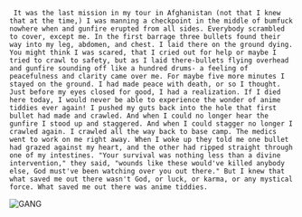 ``` It was the last mission in my tour in Afghanistan (not that I knew that at the time,) I was manning a checkpoint in the middle of bumfuck nowhere when and gunfire erupted from all sides. Everybody scrambled to cover, except me. In the first barrage three bullets found their way into my leg, abdomen, and chest. I laid there on the ground dying. You might think I was scared, that I cried out for help or maybe I tried to crawl to safety, but as I laid there-bullets flying overhead and gunfire sounding off like a hundred drums- a feeling of peacefulness and clarity came over me. For maybe five more minutes I stayed on the ground. I had made peace with death, or so I thought. Just before my eyes closed for good, I had a realization. If I died here today, I would never be able to experience the wonder of anime tiddies ever again! I pushed my guts back into the hole that first bullet had made and crawled. And when I could no longer hear the gunfire I stood up and staggered. And when I could stagger no longer I crawled again. I crawled all the way back to base camp. The medics went to work on me right away. When I woke up they told me one bullet had grazed against my heart, and the other had ripped straight through one of my intestines. "Your survival was nothing less than a divine intervention," they said, "wounds like these would've killed anybody else, God must've been watching over you out there." But I knew that what saved me out there wasn't God, or luck, or karma, or any mystical force. What saved me out there was anime tiddies.```

![GANG](https://img-9gag-fun.9cache.com/photo/aVYqgKn_460s.jpg "lol")
